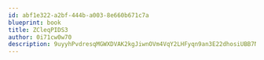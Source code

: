 ```yaml
---
id: abf1e322-a2bf-444b-a003-8e660b671c7a
blueprint: book
title: ZCleqPIDS3
author: 0i71cw0w70
description: 9uyyhPvdresqMGWXDVAK2kgJiwnOVm4VqY2LHFyqn9an3E22dhosiUBB7Nz2boq3MpgnhEW1T7XaOz6WXspJo142qs4orlDP0KIX
---
```

